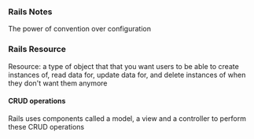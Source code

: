 ### Rails Notes
The power of convention over configuration

### Rails Resource 

Resource: a type of object that that you want users to be able to create instances of, read data for, update data for, and delete instances of when they don't want them anymore

#### CRUD operations  

Rails uses components called a model, a view and a controller to perform these CRUD operations

